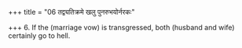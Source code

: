 +++
title = "06 तद्व्यतिक्रमे खलु पुनरुभयोर्नरकः"

+++
6. If the (marriage vow) is transgressed, both (husband and wife) certainly go to hell.
